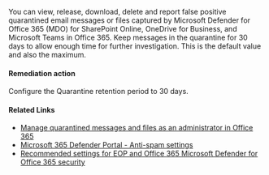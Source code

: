 You can view, release, download, delete and report false positive quarantined email messages or files captured by Microsoft Defender for Office 365 (MDO) for SharePoint Online, OneDrive for Business, and Microsoft Teams in Office 365. Keep messages in the quarantine for 30 days to allow enough time for further investigation. This is the default value and also the maximum.

#### Remediation action
Configure the Quarantine retention period to 30 days.

#### Related Links

* [Manage quarantined messages and files as an administrator in Office 365](https://aka.ms/orca-antispam-docs-6) 
* [Microsoft 365 Defender Portal - Anti-spam settings](https://security.microsoft.com/antispam) 
* [Recommended settings for EOP and Office 365 Microsoft Defender for Office 365 security](https://aka.ms/orca-atpp-docs-6)
